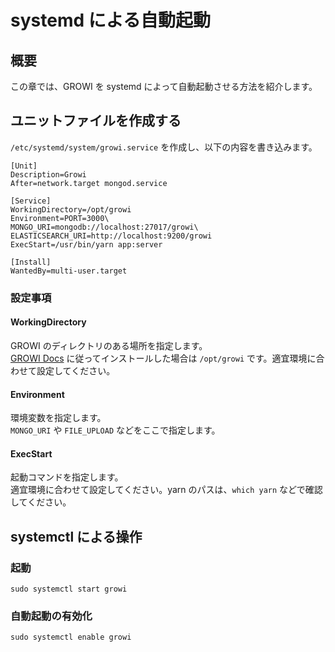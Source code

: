 # systemd による自動起動

## 概要

この章では、GROWI を systemd によって自動起動させる方法を紹介します。

## ユニットファイルを作成する

`/etc/systemd/system/growi.service` を作成し、以下の内容を書き込みます。

```text
[Unit]
Description=Growi
After=network.target mongod.service

[Service]
WorkingDirectory=/opt/growi
Environment=PORT=3000\
MONGO_URI=mongodb://localhost:27017/growi\
ELASTICSEARCH_URI=http://localhost:9200/growi
ExecStart=/usr/bin/yarn app:server

[Install]
WantedBy=multi-user.target
```

### 設定事項

#### WorkingDirectory

GROWI のディレクトリのある場所を指定します。  
[GROWI Docs](/ja/admin-guide/getting-started/docker-compose.html) に従ってインストールした場合は `/opt/growi` です。適宜環境に合わせて設定してください。

#### Environment

環境変数を指定します。  
`MONGO_URI` や `FILE_UPLOAD` などをここで指定します。

#### ExecStart

起動コマンドを指定します。  
適宜環境に合わせて設定してください。yarn のパスは、`which yarn` などで確認してください。

## systemctl による操作

### 起動

```text
sudo systemctl start growi
```

### 自動起動の有効化

```text
sudo systemctl enable growi
```
